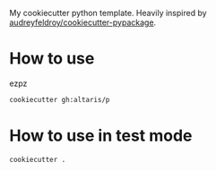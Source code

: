 My cookiecutter python template. Heavily inspired by
[audreyfeldroy/cookiecutter-pypackage](https://github.com/audreyfeldroy/cookiecutter-pypackage).

# How to use

ezpz

```sh
cookiecutter gh:altaris/p
```

# How to use in test mode

```sh
cookiecutter .
```
